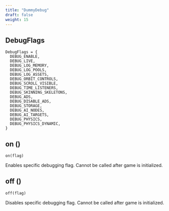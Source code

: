 ```yaml
---
title: "DummyDebug"
draft: false
weight: 15
---
```


## DebugFlags

```
DebugFlags = {
  DEBUG_ENABLE,
  DEBUG_LIVE,
  DEBUG_LOG_MEMORY,
  DEBUG_LOG_POOLS,
  DEBUG_LOG_ASSETS,
  DEBUG_ORBIT_CONTROLS,
  DEBUG_SCROLL_VISIBLE,
  DEBUG_TIME_LISTENERS,
  DEBUG_SKINNING_SKELETONS,
  DEBUG_ADS,
  DEBUG_DISABLE_ADS,
  DEBUG_STORAGE,
  DEBUG_AI_NODES,
  DEBUG_AI_TARGETS,
  DEBUG_PHYSICS,
  DEBUG_PHYSICS_DYNAMIC,
}
```

## on ()

`on(flag)`

Enables specific debugging flag. Cannot be called after game is initialized.

## off ()

`off(flag)`

Disables specific debugging flag. Cannot be called after game is initialized.
